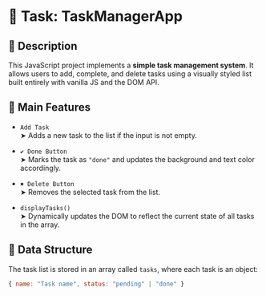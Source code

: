 # 📌 Task: TaskManagerApp

## 🧠 Description

This JavaScript project implements a **simple task management system**. It allows users to add, complete, and delete tasks using a visually styled list built entirely with vanilla JS and the DOM API.

## 🚀 Main Features

- `Add Task`  
  ➤ Adds a new task to the list if the input is not empty.

- `✔ Done Button`  
  ➤ Marks the task as `"done"` and updates the background and text color accordingly.

- `✖ Delete Button`  
  ➤ Removes the selected task from the list.

- `displayTasks()`  
  ➤ Dynamically updates the DOM to reflect the current state of all tasks in the array.

## 📂 Data Structure

The task list is stored in an array called `tasks`, where each task is an object:

```js
{ name: "Task name", status: "pending" | "done" }
